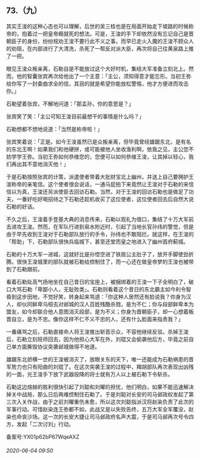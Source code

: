 ## 73.（九）
其实王浚的这种心态也可以理解，后世的吴三桂也是在局面开始走下坡路的时候称帝的，抱着过一把皇帝瘾就死的想法。可是，王浚的手下却依然没有忘记自己是晋朝臣子的身份，纷纷规劝王浚不要行此不义之事。而早已走火入魔的王浚不顾众人的劝阻，在内部进行了大清洗，杀死了一帮反对派大臣，再次将自己往黄泉路上推了一把。



眼见王浚众叛亲离，石勒自是不能放过这个大好时机，集结大军准备立刻北上。然而，他的智囊张宾再次给他出了一个主意：「主公，须知得意才能忘形。当初王弥给你写了一封委曲求全的信，其目的就是希望你能放松警惕，他才方便进而攻击你。」



石勒望着张宾，不解地问道：「那孟孙，你的意思是？」



张宾笑了笑：「主公可知王浚目前最想干的事情是什么吗？」



石勒想都不想地说道：「当然是称帝啦！」



张宾笑着说：「正是。如今王浚虽然已是众叛亲离，但毕竟曾经雄踞东北，是有名的东北王啊！如果我们和他硬拼，或可能被他人坐收渔利啊，依我之见，主公您不妨学学王弥。当初王弥如何恭维您的，您便可以如何恭维王浚，让其掉以轻心，我们再出其不意地消灭他！」



于是石勒按照张宾的计策，派遣使者带着大批财宝北上幽州，并送上自己要拥护王浚称帝的亲笔信。这个使者很会说话，一通马屁拍下来竟然让王浚对于石勒的来信信以为真，王浚还另派使臣去回访石勒。当然，对于王浚的回访石勒也是做足了功夫，一番好吃好喝招待之下石勒还趁机收买了这位使者，这位使者回去后自然大说石勒的好话。



不久之后，王浚着手登基大典的消息传来，石勒以观礼为借口，集结了十万大军前去进攻王浚。然而，在军队行进到易水附近时，引起了当地长官孙纬的警觉，但是由于早先收到王浚对于石勒部队放行的手令，孙纬也不敢阻拦。就这样，在王浚的「帮助」下，石勒部队很快兵临城下，甚至还堂而皇之地进入了幽州首府蓟城。



石勒的十万大军一进城，这就好比是孙悟空进了铁扇公主肚子了，放开手脚使劲折腾。很快王浚城里的部队就被石勒给控制住了，而一心还在做皇帝梦的王浚也被带到了石勒跟前。



看着石勒趾高气扬地坐在自己昔日的宝座上，被捆绑着的王浚一下子全明白了，破口大骂石勒「卑鄙小人，无耻败类」。石勒则看着这个昔日的东北霸主如今利令智昏到这步田地，不觉好笑，转身起来骂道：「你这种人居然还有脸说我？你身为汉人，却伙同鲜卑乌桓去对邺城的汉人百姓残酷杀戮，是为不仁；你与段部鲜卑本为盟友，如今却联合他人意图消灭段部，是为不义；你身为晋朝臣子，却一心想着叛晋自立，是为不忠。像你这样不仁不义不忠的人，还有什么脸面来指责我？」



一番痛骂之后，石勒直接命人将王浚推出斩首示众，不容他继续反驳。杀掉王浚后，石勒立刻班师回去，因为他担心大军在外，刘琨又会偷袭他后方，毕竟之前自己单方面撕毁协议突袭邺城做得不地道。



雄踞东北骄横一世的王浚被消灭了，放眼关东的天下，唯一还能成为石勒祸患的晋军势力也只有阳曲的刘琨了。在这次突袭王浚的过程中，羯胡部队再次表现出凶残的一面，光王浚手下放下武器投降的将士就有万人以上被石勒下令斩杀。



石勒这边煊赫的胜利很快引起了刘聪和刘曜的担忧，他们明白，如果不能迅速解决掉关中战局，那么日后再难控制住石勒了。于是刘聪对长安的司马邺政权发起了第三次入关作战，由于之前刘曜重伤未愈，所以这次刘聪指派汉将赵染负责了此次的军事行动。可惜赵染连王弥都不如，此战又是以失败告终，五万大军全军覆没，赵染也命丧沙场。这一次的长安大捷让司马邺政府名声大震，于是司马邺再次号令四方，发起「二次讨刘」行动。



备案号:YX01p62bP67WqeAXZ


###### 2020-06-04 09:50
